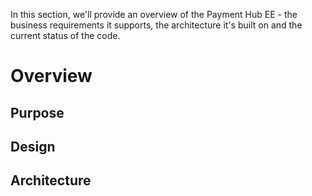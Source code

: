 In this section, we'll provide an overview of the Payment Hub EE - the business requirements it supports, the architecture it's built on and the current status of the code. 

# Overview
## Purpose
## Design
## Architecture 
